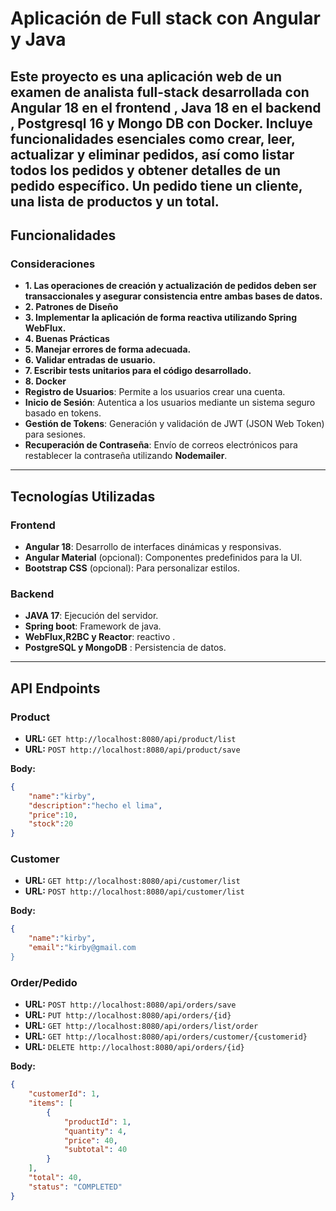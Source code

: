 # Aplicación de Full stack con Angular y Java

Este proyecto es una aplicación web de un examen de analista full-stack desarrollada con **Angular 18** en el frontend , **Java 18** en el backend , **Postgresql 16** y **Mongo DB** con **Docker**. Incluye funcionalidades esenciales como  crear, leer, actualizar y eliminar pedidos, así como listar todos los
 pedidos y obtener detalles de un pedido específico. Un pedido tiene un cliente, una lista de
 productos y un total. 
---

## Funcionalidades

### Consideraciones
- **1. Las operaciones de creación y actualización de pedidos deben ser transaccionales y asegurar consistencia entre ambas bases de datos.**
- **2. Patrones de Diseño**
- **3. Implementar la aplicación de forma reactiva utilizando Spring WebFlux.**
- **4. Buenas Prácticas**
- **5. Manejar errores de forma adecuada.**
- **6. Validar entradas de usuario.**
- **7. Escribir tests unitarios para el código desarrollado.**
- **8. Docker**
- **Registro de Usuarios**: Permite a los usuarios crear una cuenta.
- **Inicio de Sesión**: Autentica a los usuarios mediante un sistema seguro basado en tokens.
- **Gestión de Tokens**: Generación y validación de JWT (JSON Web Token) para sesiones.
- **Recuperación de Contraseña**: Envío de correos electrónicos para restablecer la contraseña utilizando **Nodemailer**.
---

## Tecnologías Utilizadas

### Frontend
- **Angular 18**: Desarrollo de interfaces dinámicas y responsivas.
- **Angular Material** (opcional): Componentes predefinidos para la UI.
- **Bootstrap CSS** (opcional): Para personalizar estilos.

### Backend
- **JAVA 17**: Ejecución del servidor.
- **Spring boot**: Framework de java.
- **WebFlux,R2BC y Reactor**: reactivo .
- **PostgreSQL y MongoDB** : Persistencia de datos.

---

## API Endpoints

### Product
- **URL:** `GET http://localhost:8080/api/product/list`
- **URL:** `POST http://localhost:8080/api/product/save`

**Body:**
```json
{
    "name":"kirby",
    "description":"hecho el lima",
    "price":10,   
    "stock":20
}
```
### Customer
- **URL:** `GET http://localhost:8080/api/customer/list`
- **URL:** `POST http://localhost:8080/api/customer/list`

**Body:**
```json
{
    "name":"kirby",
    "email":"kirby@gmail.com
}
```

### Order/Pedido

- **URL:** `POST http://localhost:8080/api/orders/save`
- **URL:** `PUT http://localhost:8080/api/orders/{id}`
- **URL:** `GET http://localhost:8080/api/orders/list/order`
- **URL:** `GET http://localhost:8080/api/orders/customer/{customerid}`
- **URL:** `DELETE http://localhost:8080/api/orders/{id}`

**Body:**
```json
{
    "customerId": 1,
    "items": [
        {
            "productId": 1,
            "quantity": 4,
            "price": 40,
            "subtotal": 40
        }
    ],
    "total": 40,
    "status": "COMPLETED"
}
```
